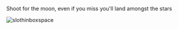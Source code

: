 

Shoot for the moon, even if you miss you'll land amongst the stars


![slothinboxspace](https://user-images.githubusercontent.com/87614188/190187972-6bee5ea6-9d6b-4efb-9b8b-0420c291c032.jpg)



